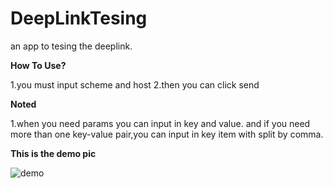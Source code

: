 # DeepLinkTesing
an app to tesing the deeplink.

<b>How To Use?</b>

1.you must input scheme and host
2.then you can click send


<b>Noted</b>

1.when you need params you can input in key and value.
and if you need more than one key-value pair,you can input in key item with split by comma. 

<b> This is the demo pic</b>

![demo](https://github.com/zengbingao/DeepLinkTesing/blob/master/demo.png)
